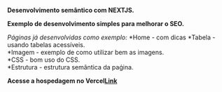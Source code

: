 **Desenvolvimento semântico com NEXTJS.**

**Exemplo de desenvolvimento simples para melhorar o SEO.**

*Páginas já desenvolvidas como exemplo:*
*Home - com dicas *Tabela - usando tabelas acessíveis.  
*Imagem - exemplo de como utilizar bem as imagens.  
*CSS - bom uso do CSS.  
*Estrutura - estrutura semântica da paǵina.

**Acesse a hospedagem no Vercel[Link](https://semantica-web.vercel.app/)**
